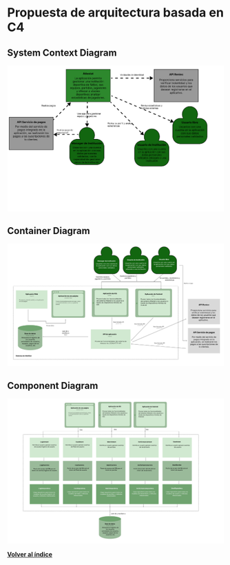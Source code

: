 
# Propuesta de arquitectura basada en C4

## System Context Diagram

![SystemContextDiagram](../proyecto/images/Arquitectura/System%20Context%20diagram.png)

## Container Diagram

![ContainerDiagram](../proyecto/images/Arquitectura/Container%20diagram.png)

## Component Diagram

![ComponentDiagram](../proyecto/images/Arquitectura/component%20diagram%202.png)

[**Volver al índice**](../README.md)